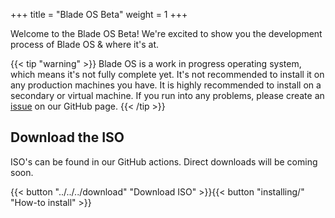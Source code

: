 +++
title = "Blade OS Beta"
weight = 1
+++

Welcome to the Blade OS Beta! We're excited to show you the development process of Blade OS & where it's at.

{{< tip "warning" >}} Blade OS is a work in progress operating system, which means it's not fully complete yet. It's not recommended to install it on any production machines you have. It is highly recommended to install on a secondary or virtual machine. If you run into any problems, please create an [issue](https://github.com/Blade-OS/os/issues/new/choose "Open an issue") on our GitHub page. {{< /tip >}}

## Download the ISO
ISO's can be found in our GitHub actions. Direct downloads will be coming soon.

{{< button "../../../download" "Download ISO" >}}{{< button "installing/" "How-to install" >}}